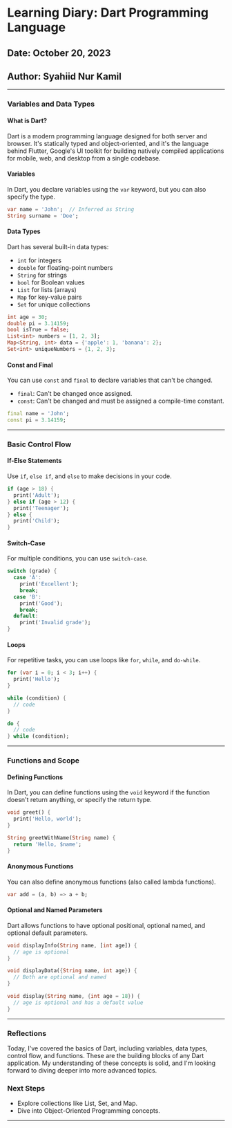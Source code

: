 
# Learning Diary: Dart Programming Language
## Date: October 20, 2023
## Author: Syahiid Nur Kamil

---

### Variables and Data Types

#### What is Dart?

Dart is a modern programming language designed for both server and browser. It's statically typed and object-oriented, and it's the language behind Flutter, Google's UI toolkit for building natively compiled applications for mobile, web, and desktop from a single codebase.

#### Variables

In Dart, you declare variables using the `var` keyword, but you can also specify the type.

```dart
var name = 'John';  // Inferred as String
String surname = 'Doe';
```

#### Data Types

Dart has several built-in data types:

- `int` for integers
- `double` for floating-point numbers
- `String` for strings
- `bool` for Boolean values
- `List` for lists (arrays)
- `Map` for key-value pairs
- `Set` for unique collections

```dart
int age = 30;
double pi = 3.14159;
bool isTrue = false;
List<int> numbers = [1, 2, 3];
Map<String, int> data = {'apple': 1, 'banana': 2};
Set<int> uniqueNumbers = {1, 2, 3};
```

#### Const and Final

You can use `const` and `final` to declare variables that can't be changed.

- `final`: Can't be changed once assigned.
- `const`: Can't be changed and must be assigned a compile-time constant.

```dart
final name = 'John';
const pi = 3.14159;
```

---

### Basic Control Flow

#### If-Else Statements

Use `if`, `else if`, and `else` to make decisions in your code.

```dart
if (age > 18) {
  print('Adult');
} else if (age > 12) {
  print('Teenager');
} else {
  print('Child');
}
```

#### Switch-Case

For multiple conditions, you can use `switch-case`.

```dart
switch (grade) {
  case 'A':
    print('Excellent');
    break;
  case 'B':
    print('Good');
    break;
  default:
    print('Invalid grade');
}
```

#### Loops

For repetitive tasks, you can use loops like `for`, `while`, and `do-while`.

```dart
for (var i = 0; i < 3; i++) {
  print('Hello');
}

while (condition) {
  // code
}

do {
  // code
} while (condition);
```

---

### Functions and Scope

#### Defining Functions

In Dart, you can define functions using the `void` keyword if the function doesn't return anything, or specify the return type.

```dart
void greet() {
  print('Hello, world');
}

String greetWithName(String name) {
  return 'Hello, $name';
}
```

#### Anonymous Functions

You can also define anonymous functions (also called lambda functions).

```dart
var add = (a, b) => a + b;
```

#### Optional and Named Parameters

Dart allows functions to have optional positional, optional named, and optional default parameters.

```dart
void displayInfo(String name, [int age]) {
  // age is optional
}

void displayData({String name, int age}) {
  // Both are optional and named
}

void display(String name, {int age = 18}) {
  // age is optional and has a default value
}
```

---

### Reflections

Today, I've covered the basics of Dart, including variables, data types, control flow, and functions. These are the building blocks of any Dart application. My understanding of these concepts is solid, and I'm looking forward to diving deeper into more advanced topics.

### Next Steps

- Explore collections like List, Set, and Map.
- Dive into Object-Oriented Programming concepts.

---

